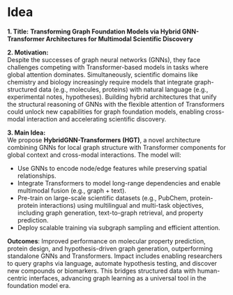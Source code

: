 # Idea  
**1. Title:** **Transforming Graph Foundation Models via Hybrid GNN-Transformer Architectures for Multimodal Scientific Discovery**  

**2. Motivation:**  
Despite the successes of graph neural networks (GNNs), they face challenges competing with Transformer-based models in tasks where global attention dominates. Simultaneously, scientific domains like chemistry and biology increasingly require models that integrate graph-structured data (e.g., molecules, proteins) with natural language (e.g., experimental notes, hypotheses). Building hybrid architectures that unify the structural reasoning of GNNs with the flexible attention of Transformers could unlock new capabilities for graph foundation models, enabling cross-modal interaction and accelerating scientific discovery.  

**3. Main Idea:**  
We propose **HybridGNN-Transformers (HGT)**, a novel architecture combining GNNs for local graph structure with Transformer components for global context and cross-modal interactions. The model will:  
- Use GNNs to encode node/edge features while preserving spatial relationships.  
- Integrate Transformers to model long-range dependencies and enable multimodal fusion (e.g., graph + text).  
- Pre-train on large-scale scientific datasets (e.g., PubChem, protein-protein interactions) using multilingual and multi-task objectives, including graph generation, text-to-graph retrieval, and property prediction.  
- Deploy scalable training via subgraph sampling and efficient attention.  

**Outcomes**: Improved performance on molecular property prediction, protein design, and hypothesis-driven graph generation, outperforming standalone GNNs and Transformers. Impact includes enabling researchers to query graphs via language, automate hypothesis testing, and discover new compounds or biomarkers. This bridges structured data with human-centric interfaces, advancing graph learning as a universal tool in the foundation model era.